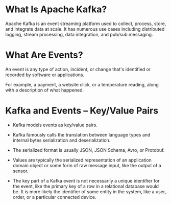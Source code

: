 # What Is Apache Kafka?
Apache Kafka is an event streaming platform used to collect, process, store, and integrate data at scale. It has numerous use cases including distributed logging, stream processing, data integration, and pub/sub messaging.


# What Are Events?
An event is any type of action, incident, or change that's identified or recorded by software or applications.

For example, a payment, a website click, or a temperature reading, along with a description of what happened.

# Kafka and Events – Key/Value Pairs
-  Kafka models events as key/value pairs.
-  Kafka famously calls the translation between language types and internal bytes serialization and deserialization. 
-  The serialized format is usually JSON, JSON Schema, Avro, or Protobuf.

- Values are typically the serialized representation of an application domain object or some form of raw message input, like the output of a sensor.
- The key part of a Kafka event is not necessarily a unique identifier for the event, like the primary key of a row in a relational database would be. It is more likely the identifier of some entity in the system, like a user, order, or a particular connected device.
